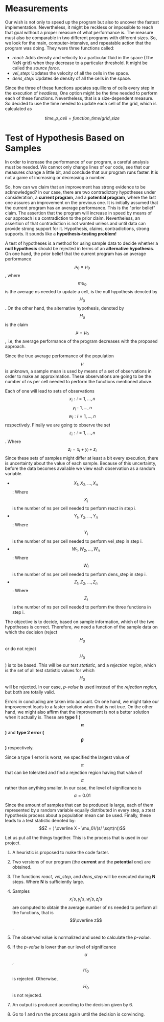 # Measurements
Our wish is not only to speed up the program but also to uncover the fastest implementation. 
Nevertheless, it might be reckless or impossible to reach that goal without a proper measure
of what performance is. The measure must also be comparable in two different programs with 
different sizes. So, we look for the main, computer-intensive, and repeatable action
that the program was doing. They were three functions called:

* *react*: Adds density and velocity to a particular fluid in the space (The NxN grid) when they decrease to a particular threshold. It might be called the *source force*.
* *vel_step*: Updates the velocity of all the cells in the space.
* *dens_step*: Updates de density of all the cells in the space.

Since the three of these functions updates squillions of cells every step in the execution of *headless*,
One option might be the time needed to perform each of these functions. Nevertheless, that is a size-dependent 
measure. So decided to use the time needed to update each cell of the grid, which is calculated as

$$time\_p\_cell=function\_time/grid\_size$$

# Test of Hypothesis Based on Samples
In order to increase the performance of our program, a careful analysis must be needed.
We cannot only change lines of our code, see that our measures change a little bit, and conclude
that our program runs faster. It is not a game of increasing or decreasing a number.

So, how can we claim that an improvement has strong evidence to be acknowledged?
In our case, there are two contradictory hypotheses under consideration, a **current program**,
and a **potential program**, where the last one assures an improvement on the previous one.
It is initially assumed that the current program has an average performance. This is the
"prior belief" claim. The assertion that the program will increase in speed by means of our approach
is a contradiction to the prior claim. Nevertheless, an assertion of that contradiction is not wanted
unless and until data can provide strong support for it. Hypothesis, claims, contradictions, strong
supports. It sounds like a **hypothesis-testing problem!**

A test of hypotheses is a method for using sample data to decide whether a **null hypothesis** 
should be rejected in terms of an **alternative hypothesis**. On one hand, the prior belief that
the current program has an average performance $$\mu_0 = \mu_0$$, where $$mu_0$$ is the average ns needed to update a cell, is the null hypothesis denoted by $$H_0$$. On the other hand, the alternative hypothesis, denoted by $$H_a$$ is the claim $$\mu = \mu_0$$, i.e, the average performance of the program decreases with the proposed approach.

Since the true average performance of the population $$\mu$$ is unknown, a sample mean is used by means of
a set of observations in order to make an approximation.
These observations are going to be the number of ns per cell needed to perform the functions mentioned above.

Each of one will lead to sets of observations 
$${x_i: i=1, ..., n}$$ 
$${y_i: 1, ... , n}$$ 
$${w_i: i=1, ..., n}$$ respectively.
Finally we are going to observe the set 
$${z_i: i=1 ,...,n}$$. Where $${z_i = x_i + y_i + z_i}$$
Since these sets of samples might differ at least a bit every execution, there is uncertainty about the value of each sample. Because of this uncertainty, before the data becomes available we view each observation as a random variable.

* $${X_1, X_2, . . . , X_n}$$: Where $$X_i$$ is the number of ns per cell needed to perform react in step i.
* $${Y_1, Y_2, . . . , Y_n}$$: Where $$Y_i$$ is the number of ns per cell needed to perform vel_step in step i.
* $${W_1, W_2, . . . , W_n}$$: Where $$W_i$$ is the number of ns per cell needed to perform dens_step in step i.
* $${Z_1, Z_2, . . . , Z_n}$$: Where $$Z_i$$ is the number of ns per cell needed to perform the three functions in step i.

The objective is to decide, based on sample information, which of the two hypotheses is correct.
Therefore, we need a function of the sample data on which the decision (reject $$H_0$$ or do not reject $$H_0$$)
is to be based. This will be our *test statistic*, and a *rejection region*, which is the set of all
test statistic values for which $$H_0$$ will be rejected. In our case, *p-value* is used instead of the *rejection region*,
but both are totally valid.

Errors in concluding are taken into account. On one hand, we might take our improvement 
leads to a faster solution when that is not true. On the other hand, we might also affirm that the improvement 
is not a better solution when it actually is. These are **type 1 ($$\alpha$$)** 
and **type 2 error ($$\beta$$)** respectively.

Since a type 1 error is worst, we specified the largest value of $$\alpha$$ that can be tolerated and find
a rejection region having that value of $$\alpha$$ rather than anything smaller. In our case, the level of
significance is $$\alpha = 0.01$$

Since the amount of samples that can be produced is large, each of them represented by a random variable equally distributed in every step, a ztest hypothesis process about a population mean can be used. 
Finally, these leads to a test statistic denoted by: 
$$Z = ( \overline X - \mu_0)/(s/ \sqrt(n))$$

Let us put all the things together. This is the process that is used in our project.

1. A heuristic is proposed to make the code faster.
 
2. Two versions of our program (the **current** and the **potential** one) are obtained.
    
3. The functions *react*, *vel_step*, and *dens_step* will be executed during **N** steps. 
       Where **N** is sufficiently large.
    
4. Samples $$x_i's, y_i's, w_i's,  z_i's$$ are computed to obtain the average number of ns needed to perform all the functions, that is $$\overline z$$.
    
5. The observed value is normalized and used to calculate the *p-value*.

6. If the *p-value* is lower than our level of significance $$\alpha$$, $$H_0$$ is rejected. Otherwise, $$H_0$$ is not rejected.     

7. An output is produced according to the decision given by 6.

8. Go to 1 and run the process again until the decision is convincing.